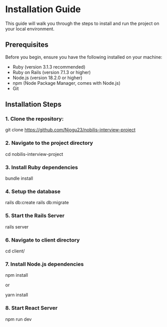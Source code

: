 # Installation Guide

This guide will walk you through the steps to install and run the project on your local environment.

## Prerequisites

Before you begin, ensure you have the following installed on your machine:

* Ruby (version 3.1.3 recommended)
* Ruby on Rails (version 7.1.3 or higher)
* Node.js (version 18.2.0 or higher)
* npm (Node Package Manager, comes with Node.js)
* Git

## Installation Steps

 ### 1. Clone the repository:
 
 git clone https://github.com/Njogu23/nobilis-interview-project

 ### 2. Navigate to the project directory
 
 cd nobilis-interview-project

 ### 3. Install Ruby dependencies

 bundle install

 ### 4. Setup the database

 rails db:create
 rails db:migrate

 ### 5. Start the Rails Server

 rails server

 ### 6. Navigate to client directory

 cd client/

 ### 7. Install Node.js dependencies

 npm install

 or

 yarn install

 ### 8. Start React Server

 npm run dev

 

    




